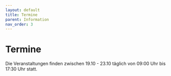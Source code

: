 ```yaml
---
layout: default
title: Termine
parent: Information
nav_order: 3
---
```


# Termine
Die Veranstaltungen finden zwischen 19.10 - 23.10 täglich von 09:00 Uhr bis 17:30 Uhr statt.
